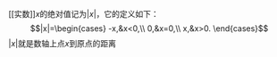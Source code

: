 [[实数]]$x$的绝对值记为$|x|$，它的定义如下：
$$|x|=\begin{cases}
-x,&x<0,\\
0,&x=0,\\
x,&x>0.
\end{cases}$$
$|x|$就是数轴上点$x$到原点的距离